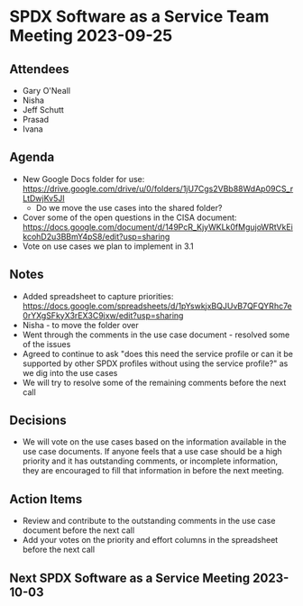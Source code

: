 # SPDX Software as a Service Team Meeting 2023-09-25

## Attendees
* Gary O'Neall
* Nisha
* Jeff Schutt
* Prasad
* Ivana

## Agenda
* New Google Docs folder for use: https://drive.google.com/drive/u/0/folders/1jU7Cgs2VBb88WdAp09CS_rLtDwjKv5JI
  * Do we move the use cases into the shared folder?
* Cover some of the open questions in the CISA document: https://docs.google.com/document/d/149PcR_KjyWKLk0fMgujoWRtVkEikcohD2u3BBmY4pS8/edit?usp=sharing
* Vote on use cases we plan to implement in 3.1

## Notes
* Added spreadsheet to capture priorities: https://docs.google.com/spreadsheets/d/1pYswkjxBQJUvB7QFQYRhc7e0rYXgSFkyX3rEX3C9jxw/edit?usp=sharing
* Nisha - to move the folder over
* Went through the comments in the use case document - resolved some of the issues
* Agreed to continue to ask "does this need the service profile or can it be supported by other SPDX profiles without using the service profile?" as we dig into the use cases
* We will try to resolve some of the remaining comments before the next call

## Decisions
* We will vote on the use cases based on the information available in the use case documents.  If anyone feels that a use case should be a high priority and it has outstanding comments, or incomplete information, they are encouraged to fill that information in before the next meeting.

## Action Items
* Review and contribute to the outstanding comments in the use case document before the next call
* Add your votes on the priority and effort columns in the spreadsheet before the next call

## Next SPDX Software as a Service Meeting 2023-10-03
